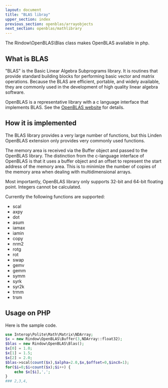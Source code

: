 ```yaml
---
layout: document
title: "BLAS libray"
upper_section: index
previous_section: openblas/arrayobjects
next_section: openblas/mathlibrary
---
```

The Rindow\\OpenBLAS\\Blas class makes OpenBLAS available in php.

What is BLAS
------------
"BLAS" is the Basic Linear Algebra Subprograms library.
It is routines that provide standard building blocks for performing basic vector and matrix operations.
Because the BLAS are efficient, portable, and widely available, they are commonly used in the development of high quality linear algebra software.

OpenBLAS is a representative library with a c language interface that implements BLAS.
See the [OpenBLAS website](https://www.openblas.net/) for details.

How it is implemented
---------------------
The BLAS library provides a very large number of functions, but this Linden OpenBLAS extension only provides very commonly used functions.

The memory area is received via the Buffer object and passed to the OpenBLAS library.
The distinction from the c-language interface of OpenBLAS is that it uses a buffer object and an offset to represent the start address of the memory area. This is to minimize the number of copies of the memory area when dealing with multidimensional arrays.

Most importantly, OpenBLAS library only supports 32-bit and 64-bit floating point.
Integers cannot be calculated.

Currently the following functions are supported:

- scal
- axpy
- dot
- asum
- iamax
- iamin
- copy
- nrm2
- rotg
- rot
- swap
- gemv
- gemm
- symm
- syrk
- syr2k
- trmm
- trsm


Usage on PHP
------------
Here is the sample code.

```php
use Interop\Polite\Math\Matrix\NDArray;
$x = new Rindow\OpenBLAS\Buffer(3,NDArray::float32);
$blas = new Rindow\OpenBLAS\Blas();
$x[0] = 1.0;
$x[1] = 1.5;
$x[2] = 2.0;
$blas->scal(count($x),$alpha=2.0,$x,$offset=0,$incX=1);
for($i=0;$i<count($x);$i++) {
    echo $x[$i],',';
}
### 2,3,4,
```
